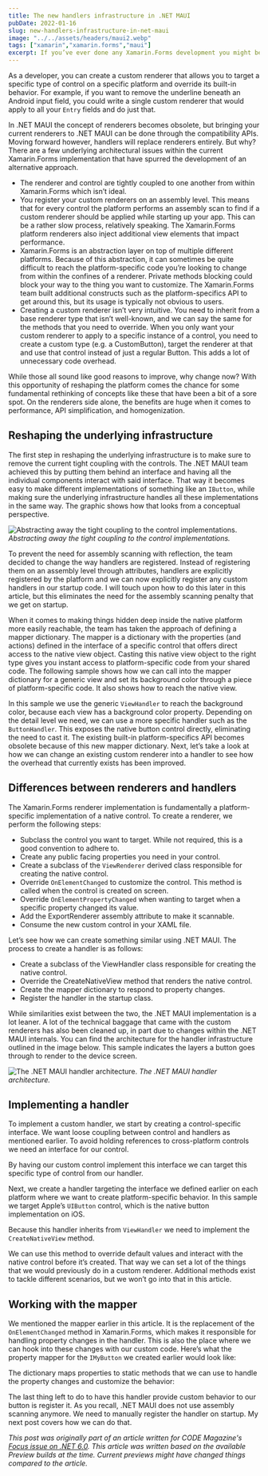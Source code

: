 ```yaml
---
title: The new handlers infrastructure in .NET MAUI
pubDate: 2022-01-16
slug: new-handlers-infrastructure-in-net-maui
image: "../../assets/headers/maui2.webp"
tags: ["xamarin","xamarin.forms","maui"]
excerpt: If you’ve ever done any Xamarin.Forms development you might be aware of the concept of a renderer. This is a piece of code that takes care of rendering a specific control to the screen in a consistent way across each platform.
---
```

As a developer, you can create a custom renderer that allows you to target a specific type of control on a specific platform and override its built-in behavior. For example, if you want to remove the underline beneath an Android input field, you could write a single custom renderer that would apply to all your `Entry` fields and do just that. 

In .NET MAUI the concept of renderers becomes obsolete, but bringing your current renderers to .NET MAUI can be done through the compatibility APIs. Moving forward however, handlers will replace renderers entirely. But why? There are a few underlying architectural issues within the current Xamarin.Forms implementation that have spurred the development of an alternative approach.

- The renderer and control are tightly coupled to one another from within Xamarin.Forms which isn’t ideal.
- You register your custom renderers on an assembly level. This means that for every control the platform performs an assembly scan to find if a custom renderer should be applied while starting up your app. This can be a rather slow process, relatively speaking. The Xamarin.Forms platform renderers also inject additional view elements that impact performance.
- Xamarin.Forms is an abstraction layer on top of multiple different platforms. Because of this abstraction, it can sometimes be quite difficult to reach the platform-specific code you’re looking to change from within the confines of a renderer. Private methods blocking could block your way to the thing you want to customize. The Xamarin.Forms team built additional constructs such as the platform-specifics API to get around this, but its usage is typically not obvious to users.
- Creating a custom renderer isn’t very intuitive. You need to inherit from a base renderer type that isn’t well-known, and we can say the same for the methods that you need to override. When you only want your custom renderer to apply to a specific instance of a control, you need to create a custom type (e.g. a CustomButton), target the renderer at that and use that control instead of just a regular Button. This adds a lot of unnecessary code overhead. 

While those all sound like good reasons to improve, why change now? With this opportunity of reshaping the platform comes the chance for some fundamental rethinking of concepts like these that have been a bit of a sore spot. On the renderers side alone, the benefits are huge when it comes to performance, API simplification, and homogenization.

## Reshaping the underlying infrastructure

The first step in reshaping the underlying infrastructure is to make sure to remove the current tight coupling with the controls. The .NET MAUI team achieved this by putting them behind an interface and having all the individual components interact with said interface. That way it becomes easy to make different implementations of something like an `IButton`, while making sure the underlying infrastructure handles all these implementations in the same way. The graphic shows how that looks from a conceptual perspective.

![Abstracting away the tight coupling to the control implementations.](/images/posts/handlers.jpg)
*Abstracting away the tight coupling to the control implementations.*

To prevent the need for assembly scanning with reflection, the team decided to change the way handlers are registered. Instead of registering them on an assembly level through attributes, handlers are explicitly registered by the platform and we can now explicitly register any custom handlers in our startup code. I will touch upon how to do this later in this article, but this eliminates the need for the assembly scanning penalty that we get on startup.

When it comes to making things hidden deep inside the native platform more easily reachable, the team has taken the approach of defining a mapper dictionary. The mapper is a dictionary with the properties (and actions) defined in the interface of a specific control that offers direct access to the native view object. Casting this native view object to the right type gives you instant access to platform-specific code from your shared code. The following sample shows how we can call into the mapper dictionary for a generic view and set its background color through a piece of platform-specific code. It also shows how to reach the native view.

<script src="https://gist.github.com/sthewissen/e18526c22c3d8f43efc2ec097405b3e6.js"></script>

In this sample we use the generic `ViewHandler` to reach the background color, because each view has a background color property. Depending on the detail level we need, we can use a more specific handler such as the `ButtonHandler`. This exposes the native button control directly, eliminating the need to cast it. The existing built-in platform-specifics API becomes obsolete because of this new mapper dictionary. Next, let’s take a look at how we can change an existing custom renderer into a handler to see how the overhead that currently exists has been improved.

## Differences between renderers and handlers

The Xamarin.Forms renderer implementation is fundamentally a platform-specific implementation of a native control. To create a renderer, we perform the following steps:

- Subclass the control you want to target. While not required, this is a good convention to adhere to.
- Create any public facing properties you need in your control.
- Create a subclass of the `ViewRenderer` derived class responsible for creating the native control.
- Override `OnElementChanged` to customize the control. This method is called when the control is created on screen.
- Override `OnElementPropertyChanged` when wanting to target when a specific property changed its value.
- Add the ExportRenderer assembly attribute to make it scannable.
- Consume the new custom control in your XAML file. 

Let’s see how we can create something similar using .NET MAUI. The process to create a handler is as follows:

- Create a subclass of the ViewHandler class responsible for creating the native control.
- Override the CreateNativeView method that renders the native control.
- Create the mapper dictionary to respond to property changes.
- Register the handler in the startup class.

While similarities exist between the two, the .NET MAUI implementation is a lot leaner. A lot of the technical baggage that came with the custom renderers has also been cleaned up, in part due to changes within the .NET MAUI internals. You can find the architecture for the handler infrastructure outlined in the image below. This sample indicates the layers a button goes through to render to the device screen.

![The .NET MAUI handler architecture.](/images/posts/handlers2.jpg)
*The .NET MAUI handler architecture.*

## Implementing a handler

To implement a custom handler, we start by creating a control-specific interface. We want loose coupling between control and handlers as mentioned earlier. To avoid holding references to cross-platform controls we need an interface for our control. 

<script src="https://gist.github.com/sthewissen/7791e1e93b252e8dbb553ae5b49309df.js"></script>

By having our custom control implement this interface we can target this specific type of control from our handler.

<script src="https://gist.github.com/sthewissen/97d93f9e939ae19cc3498fae7bca9cb4.js"></script>

Next, we create a handler targeting the interface we defined earlier on each platform where we want to create platform-specific behavior. In this sample we target Apple’s `UIButton` control, which is the native button implementation on iOS.

<script src="https://gist.github.com/sthewissen/485c9e92e9a95e1b9a7928e282b9729b.js"></script>

Because this handler inherits from `ViewHandler` we need to implement the `CreateNativeView` method.

<script src="https://gist.github.com/sthewissen/668995da560ba267af8a076eb5716694.js"></script>

We can use this method to override default values and interact with the native control before it’s created. That way we can set a lot of the things that we would previously do in a custom renderer. Additional methods exist to tackle different scenarios, but we won’t go into that in this article.

## Working with the mapper

We mentioned the mapper earlier in this article. It is the replacement of the `OnElementChanged` method in Xamarin.Forms, which makes it responsible for handling property changes in the handler. This is also the place where we can hook into these changes with our custom code. Here’s what the property mapper for the `IMyButton` we created earlier would look like:

<script src="https://gist.github.com/sthewissen/94b0f5442faf12e7cf49ac9cd074be6c.js"></script>

The dictionary maps properties to static methods that we can use to handle the property changes and customize the behavior:

<script src="https://gist.github.com/sthewissen/885a1f2c3cd88a9f446e489da90f78d7.js"></script>

The last thing left to do to have this handler provide custom behavior to our button is register it. As you recall, .NET MAUI does not use assembly scanning anymore. We need to manually register the handler on startup. My next post covers how we can do that.

_This post was originally part of an article written for CODE Magazine's [Focus issue on .NET 6.0](https://www.codemag.com/Magazine/Issue/dotnet6). This article was written based on the available Preview builds at the time. Current previews might have changed things compared to the article._